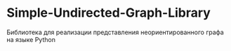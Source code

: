 # Simple-Undirected-Graph-Library
Библиотека для реализации представления неориентированного графа на языке Python

